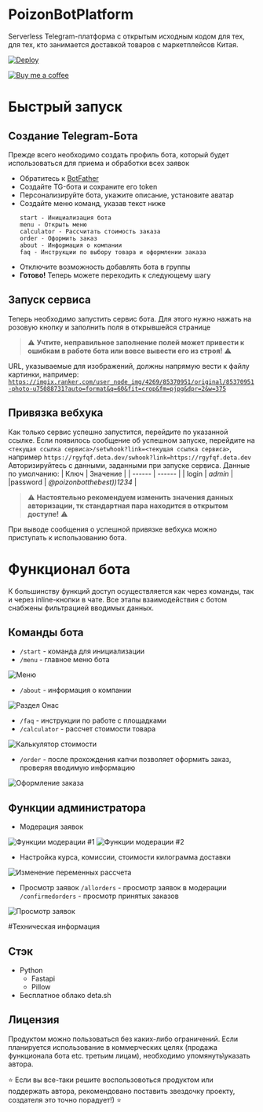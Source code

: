 # PoizonBotPlatform
Serverless Telegram-платформа с открытым исходным кодом для тех, для тех, кто занимается доставкой товаров с маркетплейсов Китая.

[![Deploy](https://button.deta.dev/1/svg)](https://go.deta.dev/deploy?github.com/nnagibator228/PoizonBotPlatform.git)  

[![Buy me a coffee](https://github.com/nnagibator228/PoizonBotPlatform/blob/main/da_button.png)](https://www.donationalerts.com/r/plzdontcry)

# Быстрый запуск
## Создание Telegram-Бота
Прежде всего необходимо создать профиль бота, который будет использоваться для приема и обработки всех заявок
- Обратитесь к [BotFather](https://t.me/BotFather)
- Создайте TG-бота и сохраните его token
- Персонализируйте бота, укажите описание, установите аватар
- Создайте меню команд, указав текст ниже
    ```
    start - Инициализация бота
    menu - Открыть меню
    calculator - Рассчитать стоимость заказа
    order - Оформить заказ
    about - Информация о компании
    faq - Инструкции по выбору товара и оформлении заказа
    ```
- Отключите возможность добавлять бота в группы
- **Готово!** Теперь можете переходить к следующему шагу

## Запуск сервиса
Теперь необходимо запустить сервис бота. Для этого нужно нажать на розовую кнопку и заполнить поля в открывшейся странице
> ⚠️  **Учтите, неправильное заполнение полей может привести к ошибкам в работе бота или вовсе вывести его из строя!** ⚠️ 

URL, указываемые для изображений, должны напрямую вести к файлу картинки, например:
[`https://imgix.ranker.com/user_node_img/4269/85370951/original/85370951-photo-u75088731?auto=format&q=60&fit=crop&fm=pjpg&dpr=2&w=375`](https://imgix.ranker.com/user_node_img/4269/85370951/original/85370951-photo-u75088731?auto=format&q=60&fit=crop&fm=pjpg&dpr=2&w=375)
  
## Привязка вебхука
Как только сервис успешно запустится, перейдите по указанной ссылке. 
Если появилось сообщение об успешном запуске, перейдите на `<текущая ссылка сервиса>/setwhook?link=<текущая ссылка сервиса>`, например `https://rgyfqf.deta.dev/swhook?link=https://rgyfqf.deta.dev`
Авторизируйтесь с данными, заданными при запуске сервиса. Данные по умолчанию:
| Ключ | Значение |
| ------ | ------ |
| login | *admin*  |
|password | *@poizonbotthebest))1234*  |
> ⚠️ **Настоятельно рекомендуем изменить значения данных авторизации, тк стандартная пара находится в открытом доступе!** ⚠️   

При выводе сообщения о успешной привязке вебхука можно приступать к использованию бота.

# Функционал бота
К большинству функций доступ осуществляется как через команды, так и через inline-кнопки в чате. Все этапы взаимодействия с ботом снабжены фильтрацией вводимых данных.
## Команды бота
- `/start` - команда для инициализации
- `/menu` - главное меню бота

![Меню](https://github.com/nnagibator228/PoizonBotPlatform/blob/main/menu_img.png)
- `/about` - информация о компании

![Раздел Онас](https://github.com/nnagibator228/PoizonBotPlatform/blob/main/about_img.png)
- `/faq` - инструкции по работе с площадками
- `/calculator` - рассчет стоимости товара

![Калькулятор стоимости](https://github.com/nnagibator228/PoizonBotPlatform/blob/main/calc_img.png)
- `/order` - после прохождения капчи позволяет оформить заказ, проверяя вводимую информацию

![Оформление заказа](https://github.com/nnagibator228/PoizonBotPlatform/blob/main/order_img.png)
  
## Функции администратора
- Модерация заявок

![Функции модерации #1](https://github.com/nnagibator228/PoizonBotPlatform/blob/main/mod_img.png)
![Функции модерации #2](https://github.com/nnagibator228/PoizonBotPlatform/blob/main/mod2_img.png)
- Настройка курса, комиссии, стоимости килограмма доставки

![Изменение переменных рассчета](https://github.com/nnagibator228/PoizonBotPlatform/blob/main/var_img.png)
- Просмотр заявок
`/allorders` - просмотр заявок в модерации
`/confirmedorders` - просмотр принятых заказов

![Просмотр заявок](https://github.com/nnagibator228/PoizonBotPlatform/blob/main/list_img.png)
  
#Техническая информация

## Стэк
 - Python
    - Fastapi
    - Pillow
 - Бесплатное облако deta.sh

## Лицензия
Продуктом можно пользоваться без каких-либо ограничений. Если планируется использование в коммерческих целях (продажа функционала бота etc. третьим лицам), необходимо упомянуть\указать автора.  

⭐ Если вы все-таки решите воспользовоться продуктом или поддержать автора, рекомендовано поставить звездочку проекту, создателя это точно порадует!) ⭐
